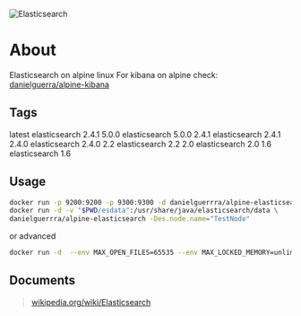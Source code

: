 ![Elasticsearch](https://www.runabove.com/images/apps/elasticsearch-and-kibana.png)

# About
Elasticsearch on alpine linux
For kibana on alpine check:
[danielguerra/alpine-kibana](https://hub.docker.com/r/danielguerra/alpine-kibana/)


## Tags
latest  elasticsearch 2.4.1
5.0.0   elasticsearch 5.0.0
2.4.1   elasticsearch 2.4.1
2.4.0   elasticsearch 2.4.0
2.2     elasticsearch 2.2
2.0     elasticsearch 2.0
1.6     elasticsearch 1.6

## Usage

```bash
docker run -p 9200:9200 -p 9300:9300 -d danielguerrra/alpine-elasticsearch:5.0.0
docker run -d -v "$PWD/esdata":/usr/share/java/elasticsearch/data \
danielguerrra/alpine-elasticsearch -Des.node.name="TestNode"
```

or advanced

```bash
docker run -d  --env MAX_OPEN_FILES=65535 --env MAX_LOCKED_MEMORY=unlimited --env ES_JAVA_OPTS=-server \ --hostname=elasticsearch-master  --name elasticsearch-master  danielguerrra/alpine-elasticsearch \ -Des.network.bind_host=elasticsearch-master --cluster.name=mycluster --node.name=elasticsearch-master \ --discovery.zen.ping.multicast.enabled=false --network.host=elasticsearch-master
```

## Documents

> [wikipedia.org/wiki/Elasticsearch](https://en.wikipedia.org/wiki/Elasticsearch)
